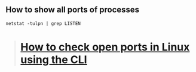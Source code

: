 ## How to show all ports of processes

```shell
netstat -tulpn | grep LISTEN 
```



>   # [How to check open ports in Linux using the CLI](https://www.cyberciti.biz/faq/how-to-check-open-ports-in-linux-using-the-cli/)